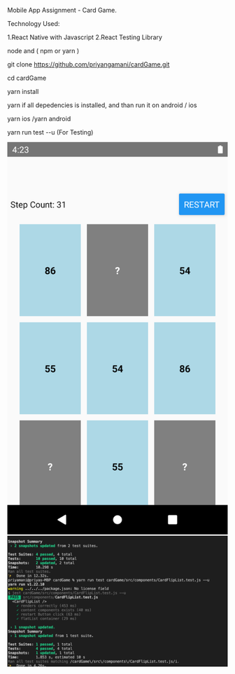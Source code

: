 

Mobile App Assignment - Card Game.


Technology Used:

1.React Native with Javascript
2.React Testing Library

node and ( npm or yarn )

git clone https://github.com/priyangamani/cardGame.git

cd cardGame 

yarn install

yarn if all depedencies is installed, and than run it on android / ios

yarn ios /yarn android

yarn run test --u (For Testing)


![alt text](https://github.com/priyangamani/cardGame/blob/master/screens/Screenshot_1623372956.png)
![alt text](https://github.com/priyangamani/cardGame/blob/master/screens/testcase.png)
